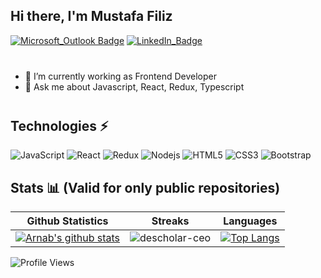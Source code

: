 ## Hi there, I'm Mustafa Filiz
[![Microsoft_Outlook Badge](https://img.shields.io/badge/-mustafafiliz18@gmail.com-0078D4?style=for-the-badge&logo=microsoft-outlook&logoColor=white)](mailto:mustafafiliz18@gmail.com "Connect via Email")
[![LinkedIn_Badge](https://img.shields.io/badge/-mustafafiliz-0077B5?style=for-the-badge&logo=linkedin&logoColor=white)](https://www.linkedin.com/in/mustafa-filiz/)
<div style="margin-bottom: 40px"></div>


- 🔭 I’m currently working as Frontend Developer
- 💬 Ask me about Javascript, React, Redux, Typescript

<div style="margin-bottom: 40px"></div>

## Technologies ⚡

![JavaScript](https://img.shields.io/badge/-JavaScript-black?style=flat&logo=javascript)
![React](https://img.shields.io/badge/-React-darkblue?style=flat&logo=react)
![Redux](https://img.shields.io/badge/Redux-593D88?style=flat&logo=redux&logoColor=white)
![Nodejs](https://img.shields.io/badge/-Nodejs-darkblue?style=flat&logo=Node.js)
![HTML5](https://img.shields.io/badge/-HTML5-blue?style=flat&logo=html5&logoColor=white)
![CSS3](https://img.shields.io/badge/-CSS3-blue?style=flat&logo=css3)
![Bootstrap](https://img.shields.io/badge/-Bootstrap-blue?style=flat&logo=bootstrap)



## Stats 📊 (Valid for only public repositories)


|Github Statistics|Streaks|Languages|
|-|-|-|
|[![Arnab's github stats](https://github-readme-stats.vercel.app/api?username=Mustafa-Filiz&show_icons=true&theme=dark&hide_title=true)](https://github.com/ismailharmanda)|![descholar-ceo](https://github-readme-streak-stats.herokuapp.com/?user=Mustafa-Filiz&theme=dark)|[![Top Langs](https://github-readme-stats.vercel.app/api/top-langs/?username=Mustafa-Filiz&show_icons=true&theme=dark&layout=compact&hide_title=true)](https://github.com/ismailharmanda)


![Profile Views](https://komarev.com/ghpvc/?username=Mustafa-Filiz&style=plastic&color=yellow)
